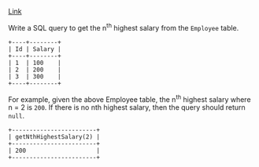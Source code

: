 [Link](https://leetcode.com/problems/nth-highest-salary/description/)

Write a SQL query to get the n<sup>th</sup> highest salary from the `Employee` table.

```
+----+--------+
| Id | Salary |
+----+--------+
| 1  | 100    |
| 2  | 200    |
| 3  | 300    |
+----+--------+
```

For example, given the above Employee table, the n<sup>th</sup> highest salary where n = 2 is `200`. If there is no nth highest salary, then the query should return `null`.

```
+------------------------+
| getNthHighestSalary(2) |
+------------------------+
| 200                    |
+------------------------+
```